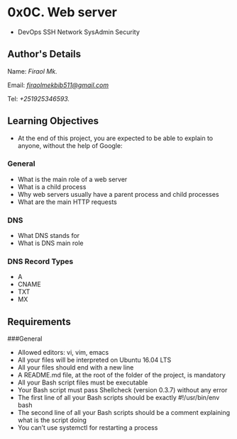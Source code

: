 # 0x0C. Web server

* DevOps  SSH  Network  SysAdmin  Security

## Author's Details
Name: *Firaol Mk.*

Email: *firaolmekbib511@gmail.com*

Tel: *+251925346593.*

## Learning Objectives
* At the end of this project, you are expected to be able to explain to anyone, without the help of Google:

### General
* What is the main role of a web server
* What is a child process
* Why web servers usually have a parent process and child processes
* What are the main HTTP requests

### DNS
* What DNS stands for
* What is DNS main role

### DNS Record Types
* A
* CNAME
* TXT
* MX

## Requirements

###General
* Allowed editors: vi, vim, emacs
* All your files will be interpreted on Ubuntu 16.04 LTS
* All your files should end with a new line
* A README.md file, at the root of the folder of the project, is mandatory
* All your Bash script files must be executable
* Your Bash script must pass Shellcheck (version 0.3.7) without any error
* The first line of all your Bash scripts should be exactly #!/usr/bin/env bash
* The second line of all your Bash scripts should be a comment explaining what is the script doing
* You can’t use systemctl for restarting a process
